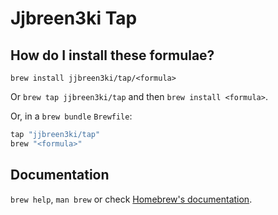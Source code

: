 # Jjbreen3ki Tap

## How do I install these formulae?

`brew install jjbreen3ki/tap/<formula>`

Or `brew tap jjbreen3ki/tap` and then `brew install <formula>`.

Or, in a `brew bundle` `Brewfile`:

```ruby
tap "jjbreen3ki/tap"
brew "<formula>"
```

## Documentation

`brew help`, `man brew` or check [Homebrew's documentation](https://docs.brew.sh).
